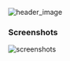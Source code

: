 ![header_image](https://user-images.githubusercontent.com/4590693/46710024-708c2100-cc03-11e8-8764-8cb66e713daf.png)


### Screenshots
![screenshots](https://user-images.githubusercontent.com/4590693/46710092-acbf8180-cc03-11e8-852e-cadd8ea4de9a.png)
